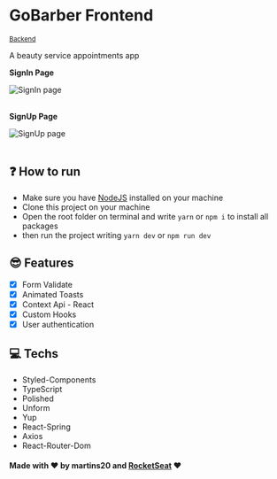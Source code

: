# GoBarber Frontend

<small>[Backend](https://github.com/martins20/GoBarber-Backend)</small>

A beauty service appointments app

<b>SignIn Page</b>

<img src="./assets/SignIn.gif" alt="SignIn page" align="center" />

<br>
<br>

<b>SignUp Page</b>

<img src="./assets/SignUp.gif" alt="SignUp page" align="center" />

<br>
<br>

## :question: How to run

- Make sure you have [NodeJS](https://nodejs.org/) installed on your machine
- Clone this project on your machine
- Open the root folder on terminal and write `yarn` or `npm i` to install all packages
- then run the project writing `yarn dev` or `npm run dev`

## :sunglasses: Features

- [x] Form Validate
- [x] Animated Toasts
- [x] Context Api - React
- [x] Custom Hooks
- [x] User authentication

## :computer: Techs

- Styled-Components
- TypeScript
- Polished
- Unform
- Yup
- React-Spring
- Axios
- React-Router-Dom

#### Made with :heart: by martins20 and [RocketSeat](https://rocketseat.com.br) :heart:
